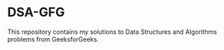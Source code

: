 # DSA-GFG
This repository contains my solutions to Data Structures and Algorithms problems from GeeksforGeeks.
